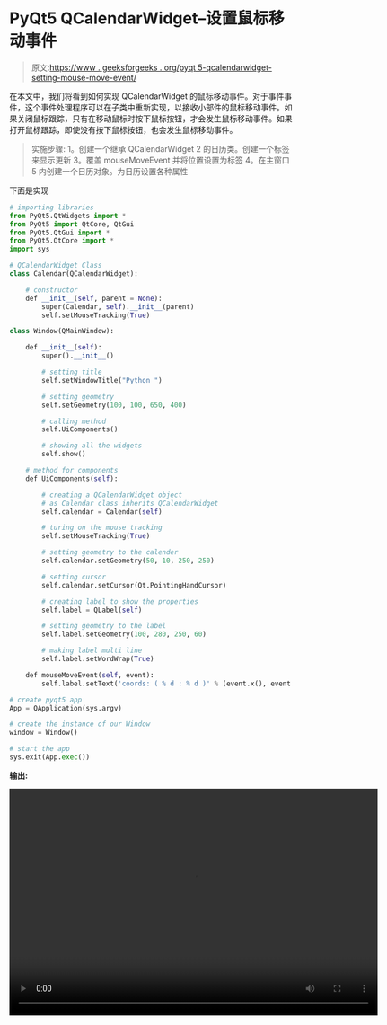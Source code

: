 # PyQt5 QCalendarWidget–设置鼠标移动事件

> 原文:[https://www . geeksforgeeks . org/pyqt 5-qcalendarwidget-setting-mouse-move-event/](https://www.geeksforgeeks.org/pyqt5-qcalendarwidget-setting-mouse-move-event/)

在本文中，我们将看到如何实现 QCalendarWidget 的鼠标移动事件。对于事件事件，这个事件处理程序可以在子类中重新实现，以接收小部件的鼠标移动事件。如果关闭鼠标跟踪，只有在移动鼠标时按下鼠标按钮，才会发生鼠标移动事件。如果打开鼠标跟踪，即使没有按下鼠标按钮，也会发生鼠标移动事件。

> 实施步骤:
> 1。创建一个继承 QCalendarWidget
> 2 的日历类。创建一个标签来显示更新
> 3。覆盖 mouseMoveEvent 并将位置设置为标签
> 4。在主窗口
> 5 内创建一个日历对象。为日历设置各种属性

下面是实现

```py
# importing libraries
from PyQt5.QtWidgets import * 
from PyQt5 import QtCore, QtGui
from PyQt5.QtGui import * 
from PyQt5.QtCore import * 
import sys

# QCalendarWidget Class
class Calendar(QCalendarWidget):

    # constructor
    def __init__(self, parent = None):
        super(Calendar, self).__init__(parent)
        self.setMouseTracking(True)

class Window(QMainWindow):

    def __init__(self):
        super().__init__()

        # setting title
        self.setWindowTitle("Python ")

        # setting geometry
        self.setGeometry(100, 100, 650, 400)

        # calling method
        self.UiComponents()

        # showing all the widgets
        self.show()

    # method for components
    def UiComponents(self):

        # creating a QCalendarWidget object
        # as Calendar class inherits QCalendarWidget
        self.calendar = Calendar(self)

        # turing on the mouse tracking
        self.setMouseTracking(True)

        # setting geometry to the calender
        self.calendar.setGeometry(50, 10, 250, 250)

        # setting cursor
        self.calendar.setCursor(Qt.PointingHandCursor)

        # creating label to show the properties
        self.label = QLabel(self)

        # setting geometry to the label
        self.label.setGeometry(100, 280, 250, 60)

        # making label multi line
        self.label.setWordWrap(True)

    def mouseMoveEvent(self, event):
        self.label.setText('coords: ( % d : % d )' % (event.x(), event.y()))

# create pyqt5 app
App = QApplication(sys.argv)

# create the instance of our Window
window = Window()

# start the app
sys.exit(App.exec())
```

**输出:**

<video class="wp-video-shortcode" id="video-432493-1" width="656" height="404" preload="metadata" controls=""><source type="video/mp4" src="https://media.geeksforgeeks.org/wp-content/uploads/20200613040837/Python-2020-06-13-04-08-14.mp4?_=1">[https://media.geeksforgeeks.org/wp-content/uploads/20200613040837/Python-2020-06-13-04-08-14.mp4](https://media.geeksforgeeks.org/wp-content/uploads/20200613040837/Python-2020-06-13-04-08-14.mp4)</video>